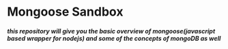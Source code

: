 # Mongoose Sandbox
##### this repository will give you the basic overview of mongoose(javascript based wrapper for nodejs) and some of the concepts of mongoDB as well

